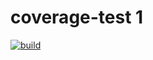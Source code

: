 # coverage-test 1
[![build](https://github.com/spiatrouski/coverage-test/actions/workflows/build.yml/badge.svg)](https://github.com/spiatrouski/coverage-test/actions/workflows/build.yml)
